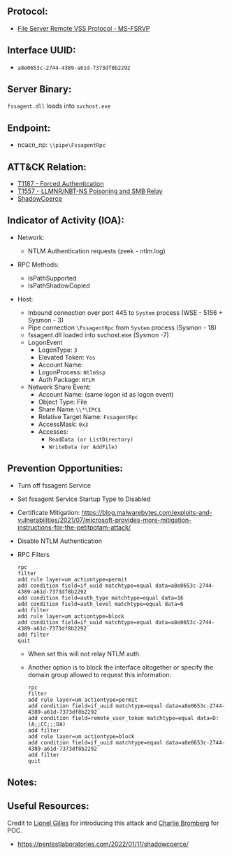 ## Protocol:
* [File Server Remote VSS Protocol - MS-FSRVP](https://docs.microsoft.com/en-us/openspecs/windows_protocols/ms-fsrvp/67f0fdd9-d8bc-445d-95de-2cb6d5c4d149)

## Interface UUID: 
* `a8e0653c-2744-4389-a61d-7373df8b2292`

## Server Binary: 
`fssagent.dll` loads into `svchost.exe`

## Endpoint:
* ncacn_np: `\\pipe\FssagentRpc`

## ATT&CK Relation:
* [T1187 - Forced Authentication](https://attack.mitre.org/techniques/T1187/)
* [T1557 - LLMNR/NBT-NS Poisoning and SMB Relay](https://attack.mitre.org/techniques/T1557/001/)
* [ShadowCoerce](https://github.com/ShutdownRepo/ShadowCoerce)

## Indicator of Activity (IOA):
* Network: 
  - NTLM Authentication requests (zeek - ntlm.log)

* RPC Methods: 
  * IsPathSupported
  * IsPathShadowCopied
  
* Host: 
  - Inbound connection over port 445 to `System` process (WSE - 5156 + Sysmon - 3)
  - Pipe connection `\FssagentRpc` from `System` process  (Sysmon - 18)
  - fssagent.dll loaded into svchost.exe (Sysmon -7)
  - LogonEvent
      - LogonType: `3`
      - Elevated Token: `Yes`
      - Account Name: <Domain User>
      - LogonProcess: `NtlmSsp`
      - Auth Package: `NTLM`
  - Network Share Event:
      - Account Name: <Domain User> (same logon id as logon event)
      - Object Type: File
      - Share Name `\\*\IPC$`
      - Relative Target Name: `FssagentRpc`
      - AccessMask: `0x3`
      - Accesses:
          - `ReadData (or ListDirectory)`
          - `WriteData (or AddFile)`
## Prevention Opportunities: 
*  Turn off fssagent Service
*  Set fssagent Service Startup Type to Disabled   
* Certificate Mitigation: https://blog.malwarebytes.com/exploits-and-vulnerabilities/2021/07/microsoft-provides-more-mitigation-instructions-for-the-petitpotam-attack/
* Disable NTLM Authentication
* RPC Filters
    ```
    rpc
    filter
    add rule layer=um actiontype=permit
    add condition field=if_uuid matchtype=equal data=a8e0653c-2744-4389-a61d-7373df8b2292
    add condition field=auth_type matchtype=equal data=16
    add condition field=auth_level matchtype=equal data=6
    add filter
    add rule layer=um actiontype=block
    add condition field=if_uuid matchtype=equal data=a8e0653c-2744-4389-a61d-7373df8b2292
    add filter
    quit
    ```

  * When set this will not relay NTLM auth. 

  * Another option is to block the interface altogether or specify the domain group allowed to request this information: 

    ```
    rpc
    filter
    add rule layer=um actiontype=permit
    add condition field=if_uuid matchtype=equal data=a8e0653c-2744-4389-a61d-7373df8b2292
    add condition field=remote_user_token matchtype=equal data=D:(A;;CC;;;DA)
    add filter
    add rule layer=um actiontype=block
    add condition field=if_uuid matchtype=equal data=a8e0653c-2744-4389-a61d-7373df8b2292
    add filter
    quit
    ```

## Notes: 



## Useful Resources: 
Credit to [Lionel Gilles](https://twitter.com/topotam77) for introducing this attack and [Charlie Bromberg](https://twitter.com/_nwodtuhs) for POC. 


* https://pentestlaboratories.com/2022/01/11/shadowcoerce/